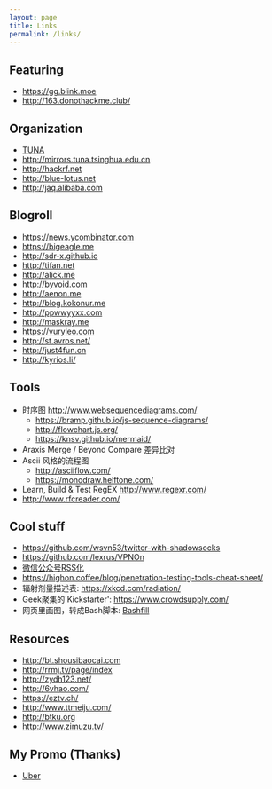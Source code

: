 ```yaml
---
layout: page
title: Links
permalink: /links/
---
```


## Featuring

 - <https://gg.blink.moe>
 - <http://163.donothackme.club/>

## Organization

 - [TUNA](http://tuna.tsinghua.edu.cn)
  - <http://mirrors.tuna.tsinghua.edu.cn>
 - <http://hackrf.net>
 - <http://blue-lotus.net>
 - <http://jaq.alibaba.com>

## Blogroll

 - <https://news.ycombinator.com>
 - <https://bigeagle.me>
 - <http://sdr-x.github.io>
 - <http://tifan.net>
 - <http://alick.me>
 - <http://byvoid.com>
 - <http://aenon.me>
 - <http://blog.kokonur.me>
 - <http://ppwwyyxx.com>
 - <http://maskray.me>
 - <https://vuryleo.com>
 - <http://st.avros.net/>
 - <http://just4fun.cn>
 - <http://kyrios.li/>

## Tools
 - 时序图 <http://www.websequencediagrams.com/>
    - <https://bramp.github.io/js-sequence-diagrams/>
    - <http://flowchart.js.org/>
    - <https://knsv.github.io/mermaid/>
 - Araxis Merge / Beyond Compare 差异比对
 - Ascii 风格的流程图 
    - <http://asciiflow.com/>
    - <https://monodraw.helftone.com/>
 - Learn, Build & Test RegEX <http://www.regexr.com/>
 - <http://www.rfcreader.com/>

## Cool stuff
 - <https://github.com/wsvn53/twitter-with-shadowsocks>
 - <https://github.com/lexrus/VPNOn>
 - [微信公众号RSS化](http://weirss.me/)
 - <https://highon.coffee/blog/penetration-testing-tools-cheat-sheet/>
 - 辐射剂量描述表: <https://xkcd.com/radiation/>
 - Geek聚集的'Kickstarter': <https://www.crowdsupply.com/>
 - 网页里画图，转成Bash脚本: [Bashfill](https://max.io/bash.html)

## Resources

 - <http://bt.shousibaocai.com>
 - <http://rrmj.tv/page/index>
 - <http://zydh123.net/>
 - <http://6vhao.com/>
 - <https://eztv.ch/>
 - <http://www.ttmeiju.com/>
 - <http://btku.org>
 - <http://www.zimuzu.tv/>

## My Promo (Thanks)

 - [Uber](https://www.uber.com/invite/pa126)
